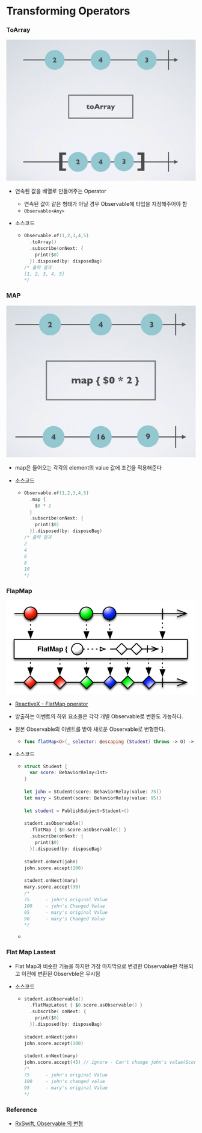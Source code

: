 # Transforming Operators

### ToArray

![toArray_Operator](../image/toArray_Operator.png)

- 연속된 값을 배열로 만들어주는 Operator

  - 연속된 값이 같은 형태가 아닐 경우 Observable에 타입을 지정해주어야 함
  - `Observable<Any>`

- 소스코드

  - ```swift
    Observable.of(1,2,3,4,5)
      .toArray()
      .subscribe(onNext: {
        print($0)
      }).disposed(by: disposeBag)
    /* 출력 결과
    [1, 2, 3, 4, 5]
    */
    ```

### MAP

![map_Operator](../image/map_Operator.png)

- map은 들어오는 각각의 element의 value 값에 조건을 적용해준다

- 소스코드

  - ```swift
    Observable.of(1,2,3,4,5)
      .map {
        $0 * 2
      }
      .subscribe(onNext: {
        print($0)
      }).disposed(by: disposeBag)
    /* 출력 결과
    2
    4
    6
    8
    10
    */
    ```

### FlapMap

![FlatMap_Operator](../image/FlatMap_Operator.png)

-  [ReactiveX - FlatMap operator](http://reactivex.io/documentation/operators/flatmap.html) 

- 방출하는 이벤트의 하위 요소들은 각각 개별 Observable로 변환도 가능하다.

- 원본 Observable의 이벤트를 받아 새로운 Observable로 변형한다.

  - ```swift
    func flatMap<O>(_ selector: @escaping (Student) throws -> O) -> Observable<O.E> where O : ObservableConvertibleType
    ```

- 소스코드

  - ```swift
    struct Student {
      var score: BehaviorRelay<Int>
    }
    
    let john = Student(score: BehaviorRelay(value: 75))
    let mary = Student(score: BehaviorRelay(value: 95))
    
    let student = PublishSubject<Student>()
    
    student.asObservable()
      .flatMap { $0.score.asObservable() }
      .subscribe(onNext: {
        print($0)
      }).disposed(by: disposeBag)
    
    student.onNext(john)
    john.score.accept(100)
    
    student.onNext(mary)
    mary.score.accept(90)
    /*
    75		- john's original Value
    100		- john's Changed Value
    95		- mary's original Value
    90		- mary's Changed Value
    */
    ```

  - 

### Flat Map Lastest 

- Flat Map과 비슷한 기능을 하지만 가장 마지막으로 변경한 Observable만 적용되고 이전에 변환된 Observble은 무시됨

- 소스코드

  - ```swift
    student.asObservable()
      .flatMapLatest { $0.score.asObservable() }
      .subscribe( onNext: {
        print($0)
      }).disposed(by: disposeBag)
    
    student.onNext(john)
    john.score.accept(100)
    
    student.onNext(mary)
    john.score.accept(45) // ignore - Can't change john's value(Score)
    /*
    75		- john's original Value
    100		- john's changed value
    95		- mary's original Value
    */
    ```



### Reference

-  [RxSwift, Observable 의 변형](https://brunch.co.kr/@tilltue/9) 